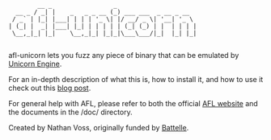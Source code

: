 ```
        __ _                 _                      
  __ _ / _| |    _   _ _ __ (_) ___ ___  _ __ _ __  
 / _` | |_| |___| | | | '_ \| |/ __/ _ \| '__| '_ \ 
| (_| |  _| |___| |_| | | | | | (_| (_) | |  | | | |
 \__,_|_| |_|    \__,_|_| |_|_|\___\___/|_|  |_| |_|
                                                      
```

afl-unicorn lets you fuzz any piece of binary that can be emulated by [Unicorn Engine](http://www.unicorn-engine.org/). 

For an in-depth description of what this is, how to install it, and how to use it check out this [blog post](https://medium.com/@njvoss299/afl-unicorn-fuzzing-arbitrary-binary-code-563ca28936bf).

For general help with AFL, please refer to both the official [AFL website](http://lcamtuf.coredump.cx/afl/) and the documents in the /doc/ directory.

Created by Nathan Voss, originally funded by [Battelle](https://www.battelle.org/cyber).